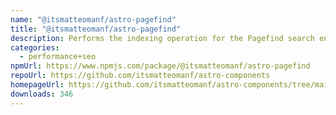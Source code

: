 ```yaml
---
name: "@itsmatteomanf/astro-pagefind"
title: "@itsmatteomanf/astro-pagefind"
description: Performs the indexing operation for the Pagefind search engine
categories:
  - performance+seo
npmUrl: https://www.npmjs.com/package/@itsmatteomanf/astro-pagefind
repoUrl: https://github.com/itsmatteomanf/astro-components
homepageUrl: https://github.com/itsmatteomanf/astro-components/tree/main/packages/astro-pagefind#readme
downloads: 346
---
```

